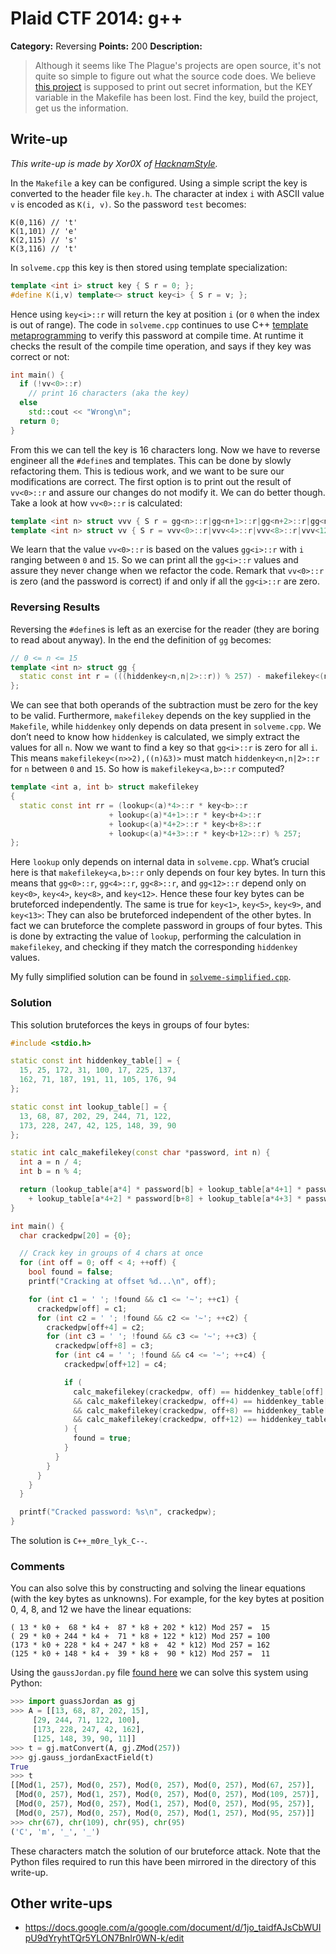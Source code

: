 # Plaid CTF 2014: g++

**Category:** Reversing
**Points:** 200
**Description:**

> Although it seems like The Plague's projects are open source, it's not quite so simple to figure out what the source code does. We believe [this project](g++-30f6a74ce24ea3605ba7cbec92222a72.tar.bz2) is supposed to print out secret information, but the KEY variable in the Makefile has been lost. Find the key, build the project, get us the information.

## Write-up

_This write-up is made by Xor0X of [HacknamStyle](http://hacknamstyle.net/)._

In the `Makefile` a key can be configured. Using a simple script the key is converted to the header file `key.h`. The character at index `i` with ASCII value `v` is encoded as `K(i, v)`. So the password `test` becomes:

```
K(0,116) // 't'
K(1,101) // 'e'
K(2,115) // 's'
K(3,116) // 't'
```

In `solveme.cpp` this key is then stored using template specialization:

```cpp
template <int i> struct key { S r = 0; };
#define K(i,v) template<> struct key<i> { S r = v; };
```

Hence using `key<i>::r` will return the key at position `i` (or `0` when the index is out of range). The code in `solveme.cpp` continues to use C++ [template metaprogramming](https://en.wikipedia.org/wiki/Template_metaprogramming) to verify this password at compile time. At runtime it checks the result of the compile time operation, and says if they key was correct or not:

```cpp
int main() {
  if (!vv<0>::r)
    // print 16 characters (aka the key)
  else
    std::cout << "Wrong\n";
  return 0;
}
```

From this we can tell the key is 16 characters long. Now we have to reverse engineer all the `#define`s and templates. This can be done by slowly refactoring them. This is tedious work, and we want to be sure our modifications are correct. The first option is to print out the result of `vv<0>::r` and assure our changes do not modify it. We can do better though. Take a look at how `vv<0>::r` is calculated:

```cpp
template <int n> struct vvv { S r = gg<n>::r|gg<n+1>::r|gg<n+2>::r|gg<n+3>::r; };
template <int n> struct vv { S r = vvv<0>::r|vvv<4>::r|vvv<8>::r|vvv<12>::r; };
```

We learn that the value `vv<0>::r` is based on the values `gg<i>::r` with `i` ranging between `0` and `15`. So we can print all the `gg<i>::r` values and assure they never change when we refactor the code. Remark that `vv<0>::r` is zero (and the password is correct) if and only if all the `gg<i>::r` are zero.

### Reversing Results

Reversing the `#define`s is left as an exercise for the reader (they are boring to read about anyway). In the end the definition of `gg` becomes:

```cpp
// 0 <= n <= 15
template <int n> struct gg {
  static const int r = (((hiddenkey<n,n|2>::r)) % 257) - makefilekey<(n>>2),((n)&3)>::rr;
};
```

We can see that both operands of the subtraction must be zero for the key to be valid. Furthermore, `makefilekey` depends on the key supplied in the `Makefile`, while `hiddenkey` only depends on data present in `solveme.cpp`. We don’t need to know how `hiddenkey` is calculated, we simply extract the values for all `n`. Now we want to find a key so that `gg<i>::r` is zero for all `i`. This means `makefilekey<(n>>2),((n)&3)>` must match `hiddenkey<n,n|2>::r` for `n` between `0` and `15`. So how is `makefilekey<a,b>::r` computed?

```cpp
template <int a, int b> struct makefilekey
{
  static const int rr = (lookup<(a)*4>::r * key<b>::r
                      + lookup<(a)*4+1>::r * key<b+4>::r
                      + lookup<(a)*4+2>::r * key<b+8>::r
                      + lookup<(a)*4+3>::r * key<b+12>::r) % 257;
};
```

Here `lookup` only depends on internal data in `solveme.cpp`. What’s crucial here is that `makefilekey<a,b>::r` only depends on four key bytes. In turn this means that `gg<0>::r`, `gg<4>::r`, `gg<8>::r`, and `gg<12>::r` depend only on `key<0>`, `key<4>`, `key<8>`, and `key<12>`. Hence these four key bytes can be bruteforced independently. The same is true for `key<1>`, `key<5>`, `key<9>`, and `key<13>`: They can also be bruteforced independent of the other bytes. In fact we can bruteforce the complete password in groups of four bytes. This is done by extracting the value of `lookup`, performing the calculation in `makefilekey`, and checking if they match the corresponding `hiddenkey` values.

My fully simplified solution can be found in [`solveme-simplified.cpp`](solveme-simplified.cpp).

### Solution

This solution bruteforces the keys in groups of four bytes:

```cpp
#include <stdio.h>

static const int hiddenkey_table[] = {
  15, 25, 172, 31, 100, 17, 225, 137,
  162, 71, 187, 191, 11, 105, 176, 94
};

static const int lookup_table[] = {
  13, 68, 87, 202, 29, 244, 71, 122,
  173, 228, 247, 42, 125, 148, 39, 90
};

static int calc_makefilekey(const char *password, int n) {
  int a = n / 4;
  int b = n % 4;

  return (lookup_table[a*4] * password[b] + lookup_table[a*4+1] * password[b+4]
    + lookup_table[a*4+2] * password[b+8] + lookup_table[a*4+3] * password[b+12]) % 257;
}

int main() {
  char crackedpw[20] = {0};

  // Crack key in groups of 4 chars at once
  for (int off = 0; off < 4; ++off) {
    bool found = false;
    printf("Cracking at offset %d...\n", off);

    for (int c1 = ' '; !found && c1 <= '~'; ++c1) {
      crackedpw[off] = c1;
      for (int c2 = ' '; !found && c2 <= '~'; ++c2) {
        crackedpw[off+4] = c2;
        for (int c3 = ' '; !found && c3 <= '~'; ++c3) {
          crackedpw[off+8] = c3;
          for (int c4 = ' '; !found && c4 <= '~'; ++c4) {
            crackedpw[off+12] = c4;

            if (
              calc_makefilekey(crackedpw, off) == hiddenkey_table[off]
              && calc_makefilekey(crackedpw, off+4) == hiddenkey_table[off+4]
              && calc_makefilekey(crackedpw, off+8) == hiddenkey_table[off+8]
              && calc_makefilekey(crackedpw, off+12) == hiddenkey_table[off+12]
            ) {
              found = true;
            }
          }
        }
      }
    }
  }

  printf("Cracked password: %s\n", crackedpw);
}
```

The solution is `C++_m0re_lyk_C--`.

### Comments

You can also solve this by constructing and solving the linear equations (with the key bytes as unknowns). For example, for the key bytes at position 0, 4, 8, and 12 we have the linear equations:

```
( 13 * k0 +  68 * k4 +  87 * k8 + 202 * k12) Mod 257 =  15
( 29 * k0 + 244 * k4 +  71 * k8 + 122 * k12) Mod 257 = 100
(173 * k0 + 228 * k4 + 247 * k8 +  42 * k12) Mod 257 = 162
(125 * k0 + 148 * k4 +  39 * k8 +  90 * k12) Mod 257 =  11
```

Using the `gaussJordan.py` file [found here](http://anh.cs.luc.edu/331/code/) we can solve this system using Python:

```python
>>> import guassJordan as gj
>>> A = [[13, 68, 87, 202, 15],
     [29, 244, 71, 122, 100],
     [173, 228, 247, 42, 162],
     [125, 148, 39, 90, 11]]
>>> t = gj.matConvert(A, gj.ZMod(257))
>>> gj.gauss_jordanExactField(t)
True
>>> t
[[Mod(1, 257), Mod(0, 257), Mod(0, 257), Mod(0, 257), Mod(67, 257)],
 [Mod(0, 257), Mod(1, 257), Mod(0, 257), Mod(0, 257), Mod(109, 257)],
 [Mod(0, 257), Mod(0, 257), Mod(1, 257), Mod(0, 257), Mod(95, 257)],
 [Mod(0, 257), Mod(0, 257), Mod(0, 257), Mod(1, 257), Mod(95, 257)]]
>>> chr(67), chr(109), chr(95), chr(95)
('C', 'm', '_', '_')
```

These characters match the solution of our bruteforce attack. Note that the Python files required to run this have been mirrored in the directory of this write-up.

## Other write-ups

* <https://docs.google.com/a/google.com/document/d/1jo_taidfAJsCbWUIpU9dYryhtTQr5YLON7BnIr0WN-k/edit>
